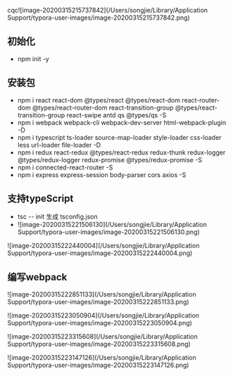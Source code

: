 cqc![image-20200315215737842](/Users/songjie/Library/Application Support/typora-user-images/image-20200315215737842.png)

## 初始化

- npm init -y

## 安装包

- npm i react react-dom @types/react @types/react-dom react-router-dom @types/react-router-dom react-transition-group @types/react-transition-group react-swipe antd qs @types/qs -S
- npm i webpack webpack-cli webpack-dev-server html-webpack-plugin -D
- npm i typescript ts-loader source-map-loader style-loader css-loader less url-loader file-loader -D
- npm i redux react-redux @types/react-redux redux-thunk redux-logger @types/redux-logger redux-promise @types/redux-promise -S
- npm i connected-react-router -S
- npm i express express-session body-parser cors axios -S
  

## 支持typeScript

- tsc -- init 生成 tsconfig.json
- ![image-20200315221506130](/Users/songjie/Library/Application Support/typora-user-images/image-20200315221506130.png)

![image-20200315222440004](/Users/songjie/Library/Application Support/typora-user-images/image-20200315222440004.png)

## 编写webpack

![image-20200315222851133](/Users/songjie/Library/Application Support/typora-user-images/image-20200315222851133.png)

![image-20200315223050904](/Users/songjie/Library/Application Support/typora-user-images/image-20200315223050904.png)

![image-20200315223315608](/Users/songjie/Library/Application Support/typora-user-images/image-20200315223315608.png)

![image-20200315223147126](/Users/songjie/Library/Application Support/typora-user-images/image-20200315223147126.png)